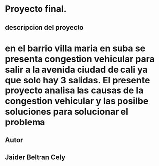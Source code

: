 # Proyecto final.

## descripcion del proyecto
# en el barrio villa maria en suba se presenta congestion vehicular para salir a la avenida ciudad de cali ya que solo hay 3 salidas. El presente proyecto analisa las causas de la congestion vehicular y las posilbe soluciones para solucionar el problema

## Autor
## Jaider Beltran Cely
